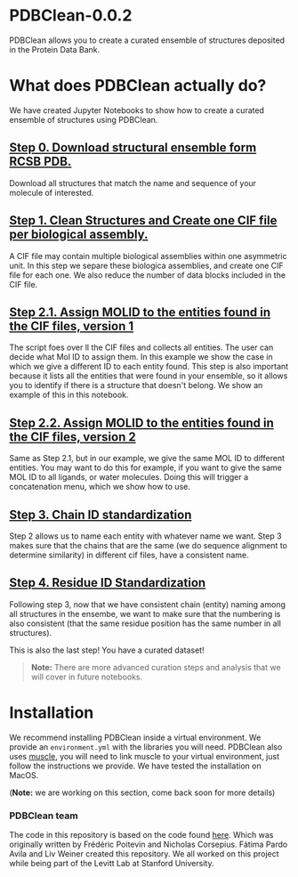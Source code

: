 # PDBClean-0.0.2

PDBClean allows you to create a curated ensemble of structures deposited in the Protein Data Bank. 

# What does PDBClean actually do? 

We have created Jupyter Notebooks to show how to create a curated ensemble of structures using PDBClean. 

## [Step 0. Download structural ensemble form RCSB PDB.](https://github.com/fatipardo/PDBClean-0.0.2/blob/master/Notebooks/Step0.DownloadStructuralEnsembleFromRCSBPDB.ipynb)

Download all structures that match the name and sequence of your molecule of interested. 

## [Step 1. Clean Structures and Create one CIF file per biological assembly.](https://github.com/fatipardo/PDBClean-0.0.2/blob/master/Notebooks/Step1.CreateOneCIFFilePerBiologicalAssembly.ipynb)

A CIF file may contain multiple biological assemblies within one asymmetric unit. In this step we separe these biologica assemblies, and create one CIF file for each one. We also reduce the number of data blocks included in the CIF file. 

## [Step 2.1. Assign MOLID to the entities found in the CIF files, version 1](https://github.com/fatipardo/PDBClean-0.0.2/blob/master/Notebooks/Step2.1.AssignMolIDToEntitiesFoindInCIFfiles1.ipynb) 

The script foes over ll the CIF files and collects all entities. The user can decide what Mol ID to assign them. In this example we show the case in which we give a different ID to each entity found. 
This step is also important because it lists all the entities that were found in your ensemble, so it allows you to identify if there is a structure that doesn't belong. We show an example of this in this notebook. 

## [Step 2.2. Assign MOLID to the entities found in the CIF files, version 2](https://github.com/fatipardo/PDBClean-0.0.2/blob/master/Notebooks/Step2.2.AssignMolIDToEntitiesFoindInCIFfiles2.ipynb) 

Same as Step 2.1, but in our example, we give the same MOL ID to different entities. You may want to do this for example, if you want to give the same MOL ID to all ligands, or water molecules. Doing this will trigger a concatenation menu, which we show how to use. 

## [Step 3. Chain ID standardization](https://github.com/fatipardo/PDBClean-0.0.2/blob/master/Notebooks/Step3.ChainIDStandardization.ipynb) 

Step 2 allows us to name each entity with whatever name we want. Step 3 makes sure that the chains that are the same (we do sequence alignment to determine similarity) in different cif files, have a consistent name. 

## [Step 4. Residue ID Standardization](https://github.com/fatipardo/PDBClean-0.0.2/blob/master/Notebooks/Step4.ResidueIDStandardization.ipynb)

Following step 3, now that we have consistent chain (entity) naming among all structures in the ensembe, we want to make sure that the numbering is also consistent (that the same residue position has the same number in all structures).

This is also the last step! You have a curated dataset! 


> **Note:** There are more advanced curation steps and analysis that we will cover in future notebooks. 

# Installation

We recommend installing PDBClean inside a virtual environment. We provide an `environment.yml` with the libraries you will need. 
PDBClean also uses [muscle](https://drive5.com/muscle5/), you will need to link muscle to your virtual environment, just follow the instructions we provide. 
We have tested the installation on MacOS. 

(**Note:** we are working on this section, come back soon for more details) 


### PDBClean team

The code in this repository is based on the code found [here](https://test.pypi.org/project/PDBClean/#files).
Which was originally written by Frédéric Poitevin and Nicholas Corsepius. 
Fátima Pardo Avila and Liv Weiner created this repository. 
We all worked on this project while being part of the Levitt Lab at Stanford University. 



